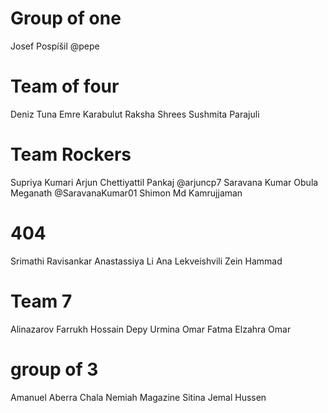 # Group of one

Josef Pospíšil @pepe

# Team of four
Deniz Tuna
Emre Karabulut
Raksha Shrees
Sushmita Parajuli

# Team Rockers
Supriya Kumari
Arjun Chettiyattil Pankaj @arjuncp7
Saravana Kumar Obula Meganath @SaravanaKumar01
Shimon Md Kamrujjaman

# 404
Srimathi Ravisankar
Anastassiya Li
Ana Lekveishvili
Zein Hammad
# Team 7
Alinazarov Farrukh
Hossain Depy Urmina
Omar Fatma Elzahra Omar
# group of 3
Amanuel Aberra Chala
Nemiah Magazine
Sitina Jemal Hussen
